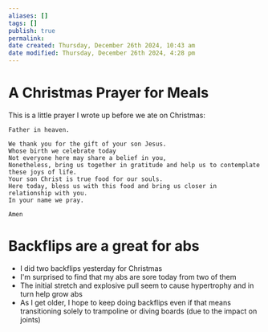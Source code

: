 ```yaml
---
aliases: []
tags: []
publish: true
permalink:
date created: Thursday, December 26th 2024, 10:43 am
date modified: Thursday, December 26th 2024, 4:28 pm
---
```


# A Christmas Prayer for Meals

This is a little prayer I wrote up before we ate on Christmas:

```
Father in heaven.

We thank you for the gift of your son Jesus.
Whose birth we celebrate today
Not everyone here may share a belief in you,
Nonetheless, bring us together in gratitude and help us to contemplate these joys of life.
Your son Christ is true food for our souls.
Here today, bless us with this food and bring us closer in relationship with you.
In your name we pray.

Amen
```

# Backflips are a great for abs

- I did two backflips yesterday for Christmas
- I'm surprised to find that my abs are sore today from two of them
- The initial stretch and explosive pull seem to cause hypertrophy and in turn help grow abs
- As I get older, I hope to keep doing backflips even if that means transitioning solely to trampoline or diving boards (due to the impact on joints)

